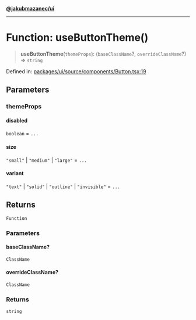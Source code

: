 [**@jakubmazanec/ui**](../README.md)

---

# Function: useButtonTheme()

> **useButtonTheme**(`themeProps`): (`baseClassName`?, `overrideClassName`?) => `string`

Defined in:
[packages/ui/source/components/Button.tsx:19](https://github.com/jakubmazanec/tools/blob/b70ba93afff7f67760159378262d2c0b19cfed9e/packages/ui/source/components/Button.tsx#L19)

## Parameters

### themeProps

#### disabled

`boolean` = `...`

#### size

`"small"` \| `"medium"` \| `"large"` = `...`

#### variant

`"text"` \| `"solid"` \| `"outline"` \| `"invisible"` = `...`

## Returns

`Function`

### Parameters

#### baseClassName?

`ClassName`

#### overrideClassName?

`ClassName`

### Returns

`string`
